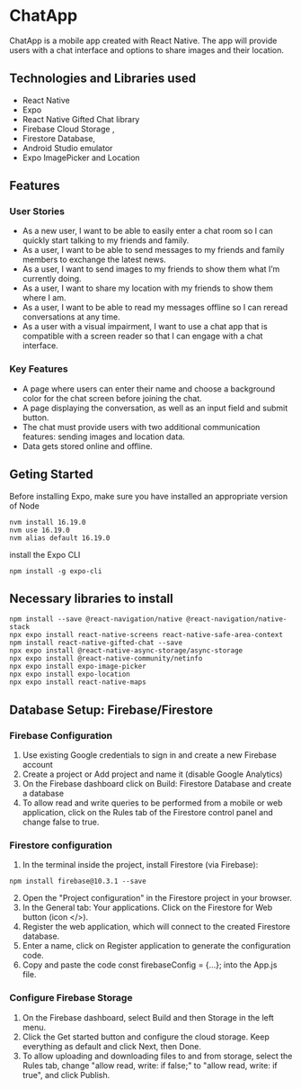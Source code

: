 # ChatApp

ChatApp is a mobile app created with React Native. 
The app will provide users with a chat interface and options to share images and their location.

## Technologies and Libraries used

* React Native
* Expo
* React Native Gifted Chat library
* Firebase Cloud Storage , 
* Firestore Database, 
* Android Studio emulator
* Expo ImagePicker and Location

## Features 

### User Stories
* As a new user, I want to be able to easily enter a chat room so I can quickly start talking to my friends and family.
* As a user, I want to be able to send messages to my friends and family members to exchange the latest news.
* As a user, I want to send images to my friends to show them what I’m currently doing.
* As a user, I want to share my location with my friends to show them where I am.
* As a user, I want to be able to read my messages offline so I can reread conversations at any
time.
* As a user with a visual impairment, I want to use a chat app that is compatible with a screen
reader so that I can engage with a chat interface.

### Key Features
* A page where users can enter their name and choose a background color for the chat screen before joining the chat.
* A page displaying the conversation, as well as an input field and submit button.
* The chat must provide users with two additional communication features: sending images
and location data.
* Data gets stored online and offline.

## Geting Started

Before installing Expo, make sure you have installed an appropriate version of Node
```shell
nvm install 16.19.0
nvm use 16.19.0
nvm alias default 16.19.0
```
install the Expo CLI 
```shell
npm install -g expo-cli
```
## Necessary libraries to install
```shell
npm install --save @react-navigation/native @react-navigation/native-stack
npx expo install react-native-screens react-native-safe-area-context
npm install react-native-gifted-chat --save
npx expo install @react-native-async-storage/async-storage 
npx expo install @react-native-community/netinfo
npx expo install expo-image-picker
npx expo install expo-location
npx expo install react-native-maps
```
## Database Setup: Firebase/Firestore

### Firebase Configuration
1. Use existing Google credentials to sign in and create a new Firebase account
2. Create a project or Add project and name it (disable Google Analytics)
3. On the Firebase dashboard click on Build: Firestore Database and create a database 
4. To allow read and write queries to be performed from a mobile or web application, click on the Rules tab of the Firestore control panel and change false to true.

### Firestore configuration 
1. In the terminal inside the project, install Firestore (via Firebase): 
 
```shell
npm install firebase@10.3.1 --save
```

2. Open the "Project configuration" in the Firestore project in your browser.
3. In the General tab: Your applications.  Click on the Firestore for Web button (icon </>). 
4. Register the web application, which will connect to the created Firestore database.
5. Enter a name, click on Register application to generate the configuration code.
6. Copy and paste the code const firebaseConfig = {...}; into the App.js file.

### Configure Firebase Storage
1. On the Firebase dashboard, select Build and then Storage in the left menu. 
2. Click the Get started button and configure the cloud storage. Keep everything as default and click Next, then Done. 
3. To allow uploading and downloading files to and from storage,  select the Rules tab, change "allow read, write: if false;" to "allow read, write: if true", and click Publish. 

